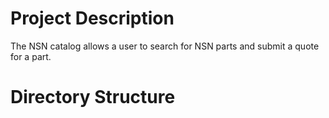 # Project Description
The NSN catalog allows a user to search for NSN parts and submit a quote for a part.

# Directory Structure


